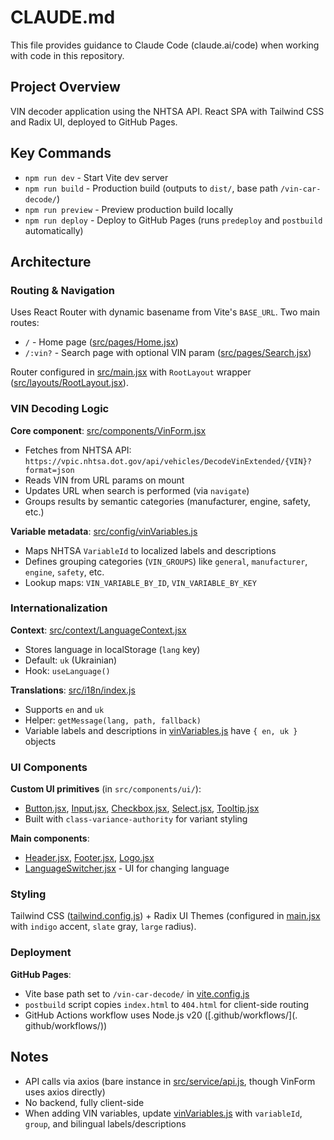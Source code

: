 # CLAUDE.md

This file provides guidance to Claude Code (claude.ai/code) when working with code in this repository.

## Project Overview

VIN decoder application using the NHTSA API. React SPA with Tailwind CSS and Radix UI, deployed to GitHub Pages.

## Key Commands

- `npm run dev` - Start Vite dev server
- `npm run build` - Production build (outputs to `dist/`, base path `/vin-car-decode/`)
- `npm run preview` - Preview production build locally
- `npm run deploy` - Deploy to GitHub Pages (runs `predeploy` and `postbuild` automatically)

## Architecture

### Routing & Navigation

Uses React Router with dynamic basename from Vite's `BASE_URL`. Two main routes:
- `/` - Home page ([src/pages/Home.jsx](src/pages/Home.jsx))
- `/:vin?` - Search page with optional VIN param ([src/pages/Search.jsx](src/pages/Search.jsx))

Router configured in [src/main.jsx](src/main.jsx) with `RootLayout` wrapper ([src/layouts/RootLayout.jsx](src/layouts/RootLayout.jsx)).

### VIN Decoding Logic

**Core component**: [src/components/VinForm.jsx](src/components/VinForm.jsx)
- Fetches from NHTSA API: `https://vpic.nhtsa.dot.gov/api/vehicles/DecodeVinExtended/{VIN}?format=json`
- Reads VIN from URL params on mount
- Updates URL when search is performed (via `navigate`)
- Groups results by semantic categories (manufacturer, engine, safety, etc.)

**Variable metadata**: [src/config/vinVariables.js](src/config/vinVariables.js)
- Maps NHTSA `VariableId` to localized labels and descriptions
- Defines grouping categories (`VIN_GROUPS`) like `general`, `manufacturer`, `engine`, `safety`, etc.
- Lookup maps: `VIN_VARIABLE_BY_ID`, `VIN_VARIABLE_BY_KEY`

### Internationalization

**Context**: [src/context/LanguageContext.jsx](src/context/LanguageContext.jsx)
- Stores language in localStorage (`lang` key)
- Default: `uk` (Ukrainian)
- Hook: `useLanguage()`

**Translations**: [src/i18n/index.js](src/i18n/index.js)
- Supports `en` and `uk`
- Helper: `getMessage(lang, path, fallback)`
- Variable labels and descriptions in [vinVariables.js](src/config/vinVariables.js) have `{ en, uk }` objects

### UI Components

**Custom UI primitives** (in `src/components/ui/`):
- [Button.jsx](src/components/ui/Button.jsx), [Input.jsx](src/components/ui/Input.jsx), [Checkbox.jsx](src/components/ui/Checkbox.jsx), [Select.jsx](src/components/ui/Select.jsx), [Tooltip.jsx](src/components/ui/Tooltip.jsx)
- Built with `class-variance-authority` for variant styling

**Main components**:
- [Header.jsx](src/components/Header.jsx), [Footer.jsx](src/components/Footer.jsx), [Logo.jsx](src/components/Logo.jsx)
- [LanguageSwitcher.jsx](src/components/LanguageSwitcher.jsx) - UI for changing language

### Styling

Tailwind CSS ([tailwind.config.js](tailwind.config.js)) + Radix UI Themes (configured in [main.jsx](src/main.jsx) with `indigo` accent, `slate` gray, `large` radius).

### Deployment

**GitHub Pages**:
- Vite base path set to `/vin-car-decode/` in [vite.config.js](vite.config.js)
- `postbuild` script copies `index.html` to `404.html` for client-side routing
- GitHub Actions workflow uses Node.js v20 ([.github/workflows/](. github/workflows/))

## Notes

- API calls via axios (bare instance in [src/service/api.js](src/service/api.js), though VinForm uses axios directly)
- No backend, fully client-side
- When adding VIN variables, update [vinVariables.js](src/config/vinVariables.js) with `variableId`, `group`, and bilingual labels/descriptions
